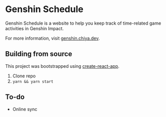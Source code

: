 # Genshin Schedule

Genshin Schedule is a website to help you keep track of time-related game activities in Genshin Impact.

For more information, visit [genshin.chiya.dev](https://genshin.chiya.dev).

## Building from source

This project was bootstrapped using [create-react-app](https://github.com/facebook/create-react-app).

1. Clone repo
2. `yarn && yarn start`

## To-do

- Online sync
